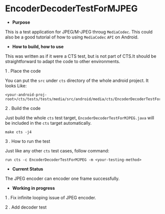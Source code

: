 # EncoderDecoderTestForMJPEG

* **Purpose**

This is a test application for JPEG/M-JPEG throug `MediaCodec`. This could also be a good tutorial of how to using
`MediaCodec` `API` on Android.

* **How to build, how to use**

This was written as if it were a CTS test, but is not part of CTS.It should be straightforward to adapt the code to
other environments. 

1 . Place the code

You can put the `src` under `cts` directory of the whole android project. It looks Like:
```
<your-android-proj-root>/cts/tests/tests/media/src/android/media/cts/EncoderDecoderTestForMJPEG.java
```

2 . Build the code

Just build the whole `cts` test target, `EncoderDecoderTestForMJPEG.java` will be included in the `cts` target
automatically.

```
make cts -j4
```

3 . How to run the test

Just like any other `cts` test cases, follow command:

```
run cts -c EncoderDecoderTestForMJPEG -m <your-testing-method>
```

* **Current Status**

The JPEG encoder can encoder one frame successfully.

* **Working in progress**

1 . Fix infinite looping issue of JPEG encoder.

2 . Add decoder test




